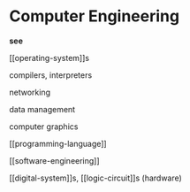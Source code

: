 # Computer Engineering

**see**

[[operating-system]]s

compilers, interpreters

networking

data management

computer graphics

[[programming-language]]

[[software-engineering]]

[[digital-system]]s, [[logic-circuit]]s (hardware)

